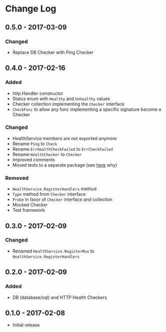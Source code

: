 # Change Log


## 0.5.0 - 2017-03-09

### Changed

- Replace DB Checker with Ping Checker


## 0.4.0 - 2017-02-16

### Added

- http.Handler constructor
- Status enum with `Healthy` and `Unhealthy` values
- Checker collection implementing the `Checker` interface
- `CheckFunc` to allow any func implementing a specific signature become a Checker

### Changed

- HealthService members are not exported anymore
- Rename `Ping` to `Check`
- Rename `ErrHealthCheckFailed` to `ErrCheckFailed`
- Rename `HealthChecker` to `Checker`
- Improved comments
- Moved tests to a separate package (see [here](https://medium.com/@povilasve/go-advanced-tips-tricks-a872503ac859#.ii6f9mgjv) why)

### Removed

- `HealthService.RegisterHandlers` method
- `Type` method from `Checker` interface
- `Probe` in favor of `Checker` interface and collection
- Mocked Checker
- Test framework


## 0.3.0 - 2017-02-09

### Changed

- Renamed `HealthService.RegisterMux` to `HealthService.RegisterHandlers`


## 0.2.0 - 2017-02-09

### Added

- DB (database/sql) and HTTP Health Checkers


## 0.1.0 - 2017-02-08

- Initial release

